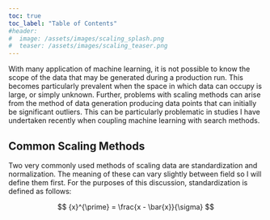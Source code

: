 ```yaml
---
toc: true
toc_label: "Table of Contents"
#header:
#  image: /assets/images/scaling_splash.png
#  teaser: /assets/images/scaling_teaser.png
---
```


With many application of machine learning, it is not possible to know the scope of the data that may be generated during a production run. This becomes particularly prevalent when the space in which data can occupy is large, or simply unknown. Further, problems with scaling methods can arise from the method of data generation producing data points that can initially be significant outliers. This can be particularly problematic in studies I have undertaken recently when coupling machine learning with search methods.

## Common Scaling Methods

Two very commonly used methods of scaling data are standardization and normalization. The meaning of these can vary slightly between field so I will define them first. For the purposes of this discussion, standardization is defined as follows:

$$
{x}^{\prime} = \frac{x - \bar{x}}{\sigma}
$$
